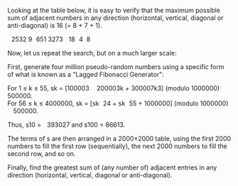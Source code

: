   <p>Looking at the table below, it is easy to verify that the maximum possible sum of adjacent numbers in any direction (horizontal, vertical, diagonal or anti-diagonal) is 16 (= 8 + 7 + 1).</p>      <img src='images/symbol_minus.gif' width='9' height='3' alt='&minus;' border='0' style='vertical-align:middle;' />2532  9<img src='images/symbol_minus.gif' width='9' height='3' alt='&minus;' border='0' style='vertical-align:middle;' />651  3273  <img src='images/symbol_minus.gif' width='9' height='3' alt='&minus;' border='0' style='vertical-align:middle;' />18<img src='images/symbol_minus.gif' width='9' height='3' alt='&minus;' border='0' style='vertical-align:middle;' />4&nbsp; 8      <p>Now, let us repeat the search, but on a much larger scale:</p>    <p>First, generate four million pseudo-random numbers using a specific form of what is known as a "Lagged Fibonacci Generator":</p>    <p>For 1 &le; k &le; 55, sk = [100003 <img src='images/symbol_minus.gif' width='9' height='3' alt='&minus;' border='0' style='vertical-align:middle;' /> 200003k + 300007k3] (modulo 1000000) <img src='images/symbol_minus.gif' width='9' height='3' alt='&minus;' border='0' style='vertical-align:middle;' /> 500000.<br />  For 56 &le; k &le; 4000000, sk = [sk<img src='images/symbol_minus.gif' width='9' height='3' alt='&minus;' border='0' style='vertical-align:middle;' />24 + sk<img src='images/symbol_minus.gif' width='9' height='3' alt='&minus;' border='0' style='vertical-align:middle;' />55 + 1000000] (modulo 1000000) <img src='images/symbol_minus.gif' width='9' height='3' alt='&minus;' border='0' style='vertical-align:middle;' /> 500000.</p>    <p>Thus, s10 = <img src='images/symbol_minus.gif' width='9' height='3' alt='&minus;' border='0' style='vertical-align:middle;' />393027 and s100 = 86613.</p>    <p>The terms of s are then arranged in a 2000&times;2000 table, using the first 2000 numbers to fill the first row (sequentially), the next 2000 numbers to fill the second row, and so on.</p>    <p>Finally, find the greatest sum of (any number of) adjacent entries in any direction (horizontal, vertical, diagonal or anti-diagonal).</p>  